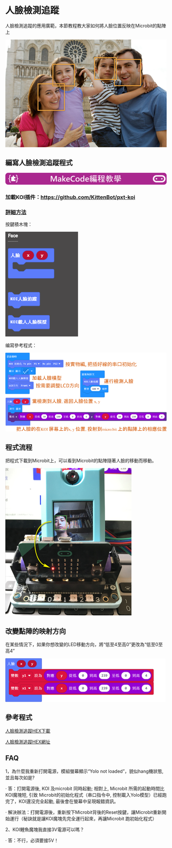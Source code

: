 # **人臉檢測追蹤**

人臉檢測追蹤的應用廣範，本節教程教大家如何將人臉位置反映在Microbit的點陣上

![](KOI11/08.png)





## 編寫人臉檢測追蹤程式

![](../../PWmodules/images/mcbanner.png)

### 加載KOI插件：https://github.com/KittenBot/pxt-koi

### [詳細方法](../makecodeQs.md)

按鍵積木塊：

![](KOI11/09.png)

编寫參考程式：

![](KOI11/01.png)



## 程式流程

把程式下載到Microbit上，可以看到Microbit的點陣隨著人臉的移動而移動。

 ![](KOI11/04-1.png)



## 改變點陣的映射方向

在某些情況下，如果你想改變的LED移動方向，將“低至4至高0”更改為“低至0至高4”

![](KOI11/02.png)



## 參考程式

[人臉檢測追蹤HEX下載](https://bit.ly/KOIFaceTracingHex)

[人臉檢測追蹤HEX網址](https://makecode.microbit.org/_PrMcwsTLrehh)

## FAQ

1，為什麼我重新打開電源，模組螢幕顯示“Yolo not loaded”，貌似hang機狀態, 並且每次如是?

·    答：打開電源後, KOI 及microbit 同時起動; 相對上, Microbit 所需的起動時間比KOI魔塊短, 引致 Microbit的初始化程式（串口指令中, 控制載入Yolo模型）已經跑完了，KOI還沒完全起動, 最後會在螢幕中呈現報錯資訊。

·    解決辦法：打開電源後，重新按下Microbit背後的Reset按鍵，讓Microbit重新開始運行（秘訣就是讓KOI魔塊先完全運行起來，再讓Microbit 跑初始化程式）

2、KOI鯉魚魔塊我直接3V電源可以嗎？

·    答：不行，必須要接5V！

